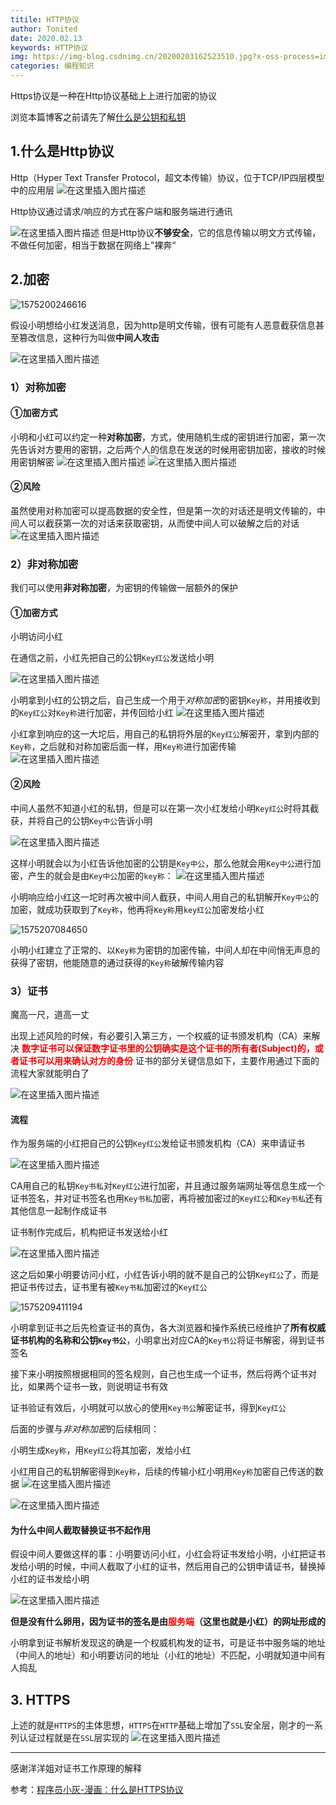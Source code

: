 ```yaml
---
titile: HTTP协议
author: Tonited
date: 2020.02.13
keywords: HTTP协议
img: https://img-blog.csdnimg.cn/20200203162523510.jpg?x-oss-process=image/watermark,type_ZmFuZ3poZW5naGVpdGk,shadow_10,text_aHR0cHM6Ly9ibG9nLmNzZG4ubmV0L3dlaXhpbl80MzU1MzY5NA==,size_16,color_FFFFFF,t_70
categories: 编程知识
---
```




Https协议是一种在Http协议基础上上进行加密的协议

<!--more-->

浏览本篇博客之前请先了解[什么是公钥和私钥](https://blog.csdn.net/weixin_43553694/article/details/104158209)

## 1.什么是Http协议

Http（Hyper Text Transfer Protocol，超文本传输）协议，位于TCP/IP四层模型中的应用层
![在这里插入图片描述](https://img-blog.csdnimg.cn/20200203162609480.png)


Http协议通过请求/响应的方式在客户端和服务端进行通讯


![在这里插入图片描述](https://img-blog.csdnimg.cn/20200203162614894.png?x-oss-process=image/watermark,type_ZmFuZ3poZW5naGVpdGk,shadow_10,text_aHR0cHM6Ly9ibG9nLmNzZG4ubmV0L3dlaXhpbl80MzU1MzY5NA==,size_16,color_FFFFFF,t_70)
但是Http协议**不够安全**，它的信息传输以明文方式传输，不做任何加密，相当于数据在网络上”裸奔“

## 2.加密

![1575200246616](https://img-blog.csdnimg.cn/20200203162634457.png)

假设小明想给小红发送消息，因为http是明文传输，很有可能有人恶意截获信息甚至篡改信息，这种行为叫做**中间人攻击**

![在这里插入图片描述](https://img-blog.csdnimg.cn/20200203162652418.png?x-oss-process=image/watermark,type_ZmFuZ3poZW5naGVpdGk,shadow_10,text_aHR0cHM6Ly9ibG9nLmNzZG4ubmV0L3dlaXhpbl80MzU1MzY5NA==,size_16,color_FFFFFF,t_70)

### 1）对称加密

#### ①加密方式

小明和小红可以约定一种**对称加密**，方式，使用随机生成的密钥进行加密，第一次先告诉对方要用的密钥，之后两个人的信息在发送的时候用密钥加密，接收的时候用密钥解密
![在这里插入图片描述](https://img-blog.csdnimg.cn/20200203162715441.png?x-oss-process=image/watermark,type_ZmFuZ3poZW5naGVpdGk,shadow_10,text_aHR0cHM6Ly9ibG9nLmNzZG4ubmV0L3dlaXhpbl80MzU1MzY5NA==,size_16,color_FFFFFF,t_70)
![在这里插入图片描述](https://img-blog.csdnimg.cn/20200203162723493.png?x-oss-process=image/watermark,type_ZmFuZ3poZW5naGVpdGk,shadow_10,text_aHR0cHM6Ly9ibG9nLmNzZG4ubmV0L3dlaXhpbl80MzU1MzY5NA==,size_16,color_FFFFFF,t_70)

#### ②风险

虽然使用对称加密可以提高数据的安全性，但是第一次的对话还是明文传输的，中间人可以截获第一次的对话来获取密钥，从而使中间人可以破解之后的对话
![在这里插入图片描述](https://img-blog.csdnimg.cn/20200203162737782.png?x-oss-process=image/watermark,type_ZmFuZ3poZW5naGVpdGk,shadow_10,text_aHR0cHM6Ly9ibG9nLmNzZG4ubmV0L3dlaXhpbl80MzU1MzY5NA==,size_16,color_FFFFFF,t_70)

### 2）非对称加密

我们可以使用**非对称加密**，为密钥的传输做一层额外的保护

#### ①加密方式
小明访问小红

在通信之前，小红先把自己的公钥`Key红公`发送给小明

![在这里插入图片描述](https://img-blog.csdnimg.cn/20200203162756832.png?x-oss-process=image/watermark,type_ZmFuZ3poZW5naGVpdGk,shadow_10,text_aHR0cHM6Ly9ibG9nLmNzZG4ubmV0L3dlaXhpbl80MzU1MzY5NA==,size_16,color_FFFFFF,t_70)

小明拿到小红的公钥之后，自己生成一个用于*对称加密*的密钥`Key称`，并用接收到的`Key红公`对`Key称`进行加密，并传回给小红
![在这里插入图片描述](https://img-blog.csdnimg.cn/20200203162803166.png)

小红拿到响应的这一大坨后，用自己的私钥将外层的`Key红公`解密开，拿到内部的`Key称`，之后就和对称加密后面一样，用`Key称`进行加密传输
![在这里插入图片描述](https://img-blog.csdnimg.cn/20200203162804386.png?x-oss-process=image/watermark,type_ZmFuZ3poZW5naGVpdGk,shadow_10,text_aHR0cHM6Ly9ibG9nLmNzZG4ubmV0L3dlaXhpbl80MzU1MzY5NA==,size_16,color_FFFFFF,t_70)


#### ②风险

中间人虽然不知道小红的私钥，但是可以在第一次小红发给小明`Key红公`时将其截获，并将自己的公钥`Key中公`告诉小明

![在这里插入图片描述](https://img-blog.csdnimg.cn/2020020316282891.png?x-oss-process=image/watermark,type_ZmFuZ3poZW5naGVpdGk,shadow_10,text_aHR0cHM6Ly9ibG9nLmNzZG4ubmV0L3dlaXhpbl80MzU1MzY5NA==,size_16,color_FFFFFF,t_70)

这样小明就会以为小红告诉他加密的公钥是`Key中公`，那么他就会用`Key中公`进行加密，产生的就会是由`Key中公`加密的`key称`：
![在这里插入图片描述](https://img-blog.csdnimg.cn/20200203162840374.png)

小明响应给小红这一坨时再次被中间人截获，中间人用自己的私钥解开`Key中公`的加密，就成功获取到了`Key称`，他再将`Key称`用`key红公`加密发给小红

![1575207084650](https://img-blog.csdnimg.cn/20200203162857178.png?x-oss-process=image/watermark,type_ZmFuZ3poZW5naGVpdGk,shadow_10,text_aHR0cHM6Ly9ibG9nLmNzZG4ubmV0L3dlaXhpbl80MzU1MzY5NA==,size_16,color_FFFFFF,t_70)

小明小红建立了正常的、以`Key称`为密钥的加密传输，中间人却在中间悄无声息的获得了密钥，他能随意的通过获得的`Key称`破解传输内容

### 3）证书

魔高一尺，道高一丈

出现上述风险的时候，有必要引入第三方，一个权威的证书颁发机构（CA）来解决
**<font color="red">数字证书可以保证数字证书里的公钥确实是这个证书的所有者(Subject)的，或者证书可以用来确认对方的身份</font>**
证书的部分关键信息如下，主要作用通过下面的流程大家就能明白了

![在这里插入图片描述](https://img-blog.csdnimg.cn/20200203162910715.png)
#### 流程

作为服务端的小红把自己的公钥`Key红公`发给证书颁发机构（CA）来申请证书

![在这里插入图片描述](https://img-blog.csdnimg.cn/2020020316293188.png?x-oss-process=image/watermark,type_ZmFuZ3poZW5naGVpdGk,shadow_10,text_aHR0cHM6Ly9ibG9nLmNzZG4ubmV0L3dlaXhpbl80MzU1MzY5NA==,size_16,color_FFFFFF,t_70)

CA用自己的私钥`Key书私`对`Key红公`进行加密，并且通过服务端网址等信息生成一个证书签名，并对证书签名也用`Key书私`加密，再将被加密过的`Key红公`和`Key书私`还有其他信息一起制作成证书

证书制作完成后，机构把证书发送给小红

![在这里插入图片描述](https://img-blog.csdnimg.cn/20200203162942518.png?x-oss-process=image/watermark,type_ZmFuZ3poZW5naGVpdGk,shadow_10,text_aHR0cHM6Ly9ibG9nLmNzZG4ubmV0L3dlaXhpbl80MzU1MzY5NA==,size_16,color_FFFFFF,t_70)

这之后如果小明要访问小红，小红告诉小明的就不是自己的公钥`Key红公`了，而是把证书传过去，证书里有被`Key书私`加密过的`Key红公`

![1575209411194](https://img-blog.csdnimg.cn/20200203162947836.png)

小明拿到证书之后先检查证书的真伪，各大浏览器和操作系统已经维护了**所有权威证书机构的名称和公钥`Key书公`**，小明拿出对应CA的`Key书公`将证书解密，得到证书签名

接下来小明按照根据相同的签名规则，自己也生成一个证书，然后将两个证书对比，如果两个证书一致，则说明证书有效

证书验证有效后，小明就可以放心的使用`Key书公`解密证书，得到`Key红公`

后面的步骤与*非对称加密*的后续相同：

小明生成`Key称`，用`Key红公`将其加密，发给小红

小红用自己的私钥解密得到`Key称`，后续的传输小红小明用`Key称`加密自己传送的数据
![在这里插入图片描述](https://img-blog.csdnimg.cn/20200203163007895.png)

![在这里插入图片描述](https://img-blog.csdnimg.cn/20200203163025322.png?x-oss-process=image/watermark,type_ZmFuZ3poZW5naGVpdGk,shadow_10,text_aHR0cHM6Ly9ibG9nLmNzZG4ubmV0L3dlaXhpbl80MzU1MzY5NA==,size_16,color_FFFFFF,t_70)
#### 为什么中间人截取替换证书不起作用

假设中间人要做这样的事：小明要访问小红，小红会将证书发给小明，小红把证书发给小明的时候，中间人截取了小红的证书，然后用自己的公钥申请证书，替换掉小红的证书发给小明

![在这里插入图片描述](https://img-blog.csdnimg.cn/20200203163037116.png?x-oss-process=image/watermark,type_ZmFuZ3poZW5naGVpdGk,shadow_10,text_aHR0cHM6Ly9ibG9nLmNzZG4ubmV0L3dlaXhpbl80MzU1MzY5NA==,size_16,color_FFFFFF,t_70)

**但是没有什么卵用，因为证书的签名是由<font color="red">服务端</font>（这里也就是小红）的网址形成的**

小明拿到证书解析发现这的确是一个权威机构发的证书，可是证书中服务端的地址（中间人的地址）和小明要访问的地址（小红的地址）不匹配，小明就知道中间有人捣乱


## 3. HTTPS
上述的就是`HTTPS`的主体思想，`HTTPS`在`HTTP`基础上增加了`SSL`安全层，刚才的一系列认证过程就是在`SSL`层实现的
![在这里插入图片描述](https://img-blog.csdnimg.cn/20200211172448404.png?x-oss-process=image/watermark,type_ZmFuZ3poZW5naGVpdGk,shadow_10,text_aHR0cHM6Ly9ibG9nLmNzZG4ubmV0L3dlaXhpbl80MzU1MzY5NA==,size_16,color_FFFFFF,t_70)

<hr/>
感谢洋洋姐对证书工作原理的解释

参考：[程序员小灰-漫画：什么是HTTPS协议](https://mp.weixin.qq.com/s?__biz=MzIxMjE5MTE1Nw==&mid=2653197101&idx=1&sn=d1fe482561d3d079363032ec182c5b3b&chksm=8c99e1f7bbee68e10f8470453637a7d434751a9414ceeffbbb9601f5ae2ba64e26fa6a88a99b&scene=21#wechat_redirect)